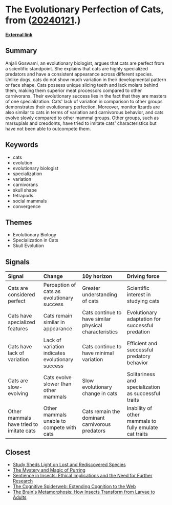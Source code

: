 # __The Evolutionary Perfection of Cats__, from ([20240121](https://kghosh.substack.com/p/20240121).)

__[External link](https://www.scientificamerican.com/article/cats-are-perfect-an-evolutionary-biologist-explains-why/)__



## Summary

Anjali Goswami, an evolutionary biologist, argues that cats are perfect from a scientific standpoint. She explains that cats are highly specialized predators and have a consistent appearance across different species. Unlike dogs, cats do not show much variation in their developmental pattern or face shape. Cats possess unique slicing teeth and lack molars behind them, making them superior meat processors compared to other carnivorans. Their evolutionary success lies in the fact that they are masters of one specialization. Cats' lack of variation in comparison to other groups demonstrates their evolutionary perfection. Moreover, monitor lizards are also similar to cats in terms of variation and carnivorous behavior, and cats evolve slowly compared to other mammal groups. Other groups, such as marsupials and creodonts, have tried to imitate cats' characteristics but have not been able to outcompete them.

## Keywords

* cats
* evolution
* evolutionary biologist
* specialization
* variation
* carnivorans
* skull shape
* tetrapods
* social mammals
* convergence

## Themes

* Evolutionary Biology
* Specialization in Cats
* Skull Evolution

## Signals

| Signal                                   | Change                                           | 10y horizon                                            | Driving force                                          |
|:-----------------------------------------|:-------------------------------------------------|:-------------------------------------------------------|:-------------------------------------------------------|
| Cats are considered perfect              | Perception of cats as evolutionary success       | Greater understanding of cats                          | Scientific interest in studying cats                   |
| Cats have specialized features           | Cats remain similar in appearance                | Cats continue to have similar physical characteristics | Evolutionary adaptation for successful predation       |
| Cats have lack of variation              | Lack of variation indicates evolutionary success | Cats continue to have minimal variation                | Efficient and successful predatory behavior            |
| Cats are slow-evolving                   | Cats evolve slower than other mammals            | Slow evolutionary change in cats                       | Solitariness and specialization as successful traits   |
| Other mammals have tried to imitate cats | Other mammals unable to compete with cats        | Cats remain the dominant carnivorous predators         | Inability of other mammals to fully emulate cat traits |

## Closest

* [Study Sheds Light on Lost and Rediscovered Species](e74f7533443e1f161b145e7f2db450d4)
* [The Mystery and Magic of Purring](373ad0793a04ce22222c53103c6fadb8)
* [Sentience in Insects: Ethical Implications and the Need for Further Research](a2655cb820f74828eabbac3f12217ce2)
* [The Cognitive Spiderweb: Extending Cognition to the Web](870cf0da8080715e60bf3cef2094cc2a)
* [The Brain's Metamorphosis: How Insects Transform from Larvae to Adults](25b20b3a3800f47c01aeec2e68e2af8f)